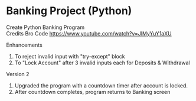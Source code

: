 # Banking Project (Python)

Create Python Banking Program  
Credits Bro Code https://www.youtube.com/watch?v=JlMyYuY1aXU  

Enhancements  
1. To reject invalid input with "try-except" block  
2. To "Lock Account" after 3 invalid inputs each for Deposits & Withdrawal

Version 2  
1. Upgraded the program with a countdown timer after account is locked.
2. After countdown completes, program returns to Banking screen

